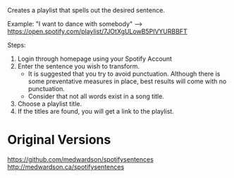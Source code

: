Creates a playlist that spells out the desired sentence.

Example:
"I want to dance with somebody" --> https://open.spotify.com/playlist/7JOtXgULowB5PlVYURBBFT

Steps:

1. Login through homepage using your Spotify Account
2. Enter the sentence you wish to transform.
    - It is suggested that you try to avoid punctuation. Although there is
      some preventative measures in place, best results will come with no
      punctuation.
    - Consider that not all words exist in a song title.
3. Choose a playlist title.
4. If the titles are found, you will get a link to the playlist.

# Original Versions

https://github.com/medwardson/spotifysentences
http://medwardson.ca/spotifysentences
